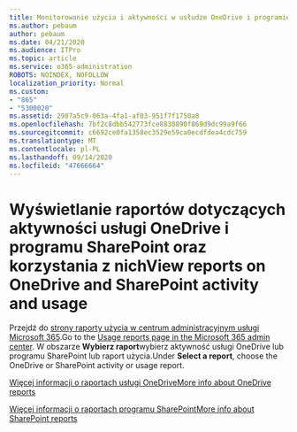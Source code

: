 ```yaml
---
title: Monitorowanie użycia i aktywności w usłudze OneDrive i programie SharePoint
ms.author: pebaum
author: pebaum
ms.date: 04/21/2020
ms.audience: ITPro
ms.topic: article
ms.service: o365-administration
ROBOTS: NOINDEX, NOFOLLOW
localization_priority: Normal
ms.custom:
- "865"
- "5300020"
ms.assetid: 2987a5c9-063a-4fa1-af03-951f7f1750a8
ms.openlocfilehash: 7bf2c8dbb542773fce8830890f869d9dc99a9f66
ms.sourcegitcommit: c6692ce0fa1358ec3529e59ca0ecdfdea4cdc759
ms.translationtype: MT
ms.contentlocale: pl-PL
ms.lasthandoff: 09/14/2020
ms.locfileid: "47666664"
---
```

# <a name="view-reports-on-onedrive-and-sharepoint-activity-and-usage"></a><span data-ttu-id="47b5c-102">Wyświetlanie raportów dotyczących aktywności usługi OneDrive i programu SharePoint oraz korzystania z nich</span><span class="sxs-lookup"><span data-stu-id="47b5c-102">View reports on OneDrive and SharePoint activity and usage</span></span>

<span data-ttu-id="47b5c-103">Przejdź do [strony raporty użycia w centrum administracyjnym usługi Microsoft 365](https://admin.microsoft.com/AdminPortal/Home).</span><span class="sxs-lookup"><span data-stu-id="47b5c-103">Go to the [Usage reports page in the Microsoft 365 admin center](https://admin.microsoft.com/AdminPortal/Home).</span></span> <span data-ttu-id="47b5c-104">W obszarze **Wybierz raport**wybierz aktywność usługi OneDrive lub programu SharePoint lub raport użycia.</span><span class="sxs-lookup"><span data-stu-id="47b5c-104">Under **Select a report**, choose the OneDrive or SharePoint activity or usage report.</span></span>
  
[<span data-ttu-id="47b5c-105">Więcej informacji o raportach usługi OneDrive</span><span class="sxs-lookup"><span data-stu-id="47b5c-105">More info about OneDrive reports</span></span>](https://go.microsoft.com/fwlink/?linkid=875239)
  
[<span data-ttu-id="47b5c-106">Więcej informacji o raportach programu SharePoint</span><span class="sxs-lookup"><span data-stu-id="47b5c-106">More info about SharePoint reports</span></span>](https://go.microsoft.com/fwlink/?linkid=875240)
  